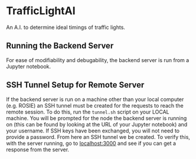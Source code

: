 # TrafficLightAI
An A.I. to determine ideal timings of traffic lights.

## Running the Backend Server
For ease of modifiability and debugability, the backend server is run from a Jupyter notebook.

## SSH Tunnel Setup for Remote Server
If the backend server is run on a machine other than your local computer (e.g. ROSIE) an SSH tunnel must be created for the requests to reach the remote session. To do this, run the `tunnel.sh` script on your LOCAL machine. You will be prompted for the node the backend server is running on (this can be found by looking at the URL of your Jupyter notebook) and your username. If SSH keys have been exchanged, you will not need to provide a password. From here an SSH tunnel we be created. To verify this, with the server running, go to [localhost:3000](http://localhost:3000) and see if you can get a response from the server.
